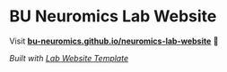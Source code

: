 
# BU Neuromics Lab Website

Visit **[bu-neuromics.github.io/neuromics-lab-website](https://bu-neuromics.github.io/neuromics-lab-website)** 🚀

_Built with [Lab Website Template](https://greene-lab.gitbook.io/lab-website-template-docs)_

